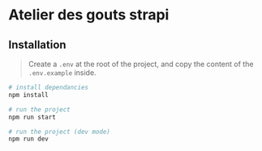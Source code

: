 # Atelier des gouts strapi

## Installation
> Create a  `.env` at the root of the project, and copy the content of the `.env.example` inside.

```bash
# install dependancies
npm install

# run the project
npm run start

# run the project (dev mode)
npm run dev
``` 